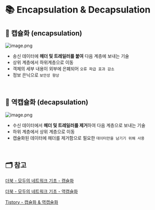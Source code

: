 # 📚 E**ncapsulation & Decapsulation**

## 📖 캡슐화 (e**ncapsulation**)

![image.png](https://thebook.io/img/080380/052_2.jpg)

- 송신 데이터에 **헤더 및 트레일러를 붙여** 다음 계층에 보내는 기술
- 상위 계층에서 하위계층으로 이동
- 객체의 세부 내용이 외부에 은폐되어 `오류 파급 효과 감소`
- 정보 은닉으로 `보안성 향상`

</br>

## 📖 역캡슐화 (d**ecapsulation)**

![image.png](https://thebook.io/img/080380/053.jpg)

- 수신 데이터에서 **헤더 및 트레일러를 제거**하여 다음 계층으로 보내는 기술
- 하위 계층에서 상위 계층으로 이동
- 캡슐화된 데이터에 헤더를 제거함으로 필요한 `데이터만을 남기기 위해 사용`

</br>

## 🗂️ 참고

[더북 - 모두의 네트워크 기초 - 캡슐화](https://thebook.io/080380/0061/)

[더북 - 모두의 네트워크 기초 - 역캡슐화](https://thebook.io/080380/0063/)

[Tistory - 캡슐화 & 역캡슐화](https://maja.tistory.com/7)